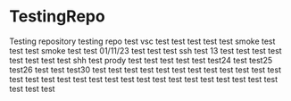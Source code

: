 # TestingRepo
Testing repository
testing repo
test
vsc test
test
test
test test
smoke test
test
test smoke test
test 01/11/23
test
test 
test ssh
test 13
test
test
test
test
test
test
test
test shh
test prody
test
test
test
test
test
test24
test
test25
test26
test
test
test30
test
test
test
test
test
test
test
test
test
test
test
test
test
test
test
test
test
test
test
test
test
test
test
test
test
test
test
test
test
test
test
test